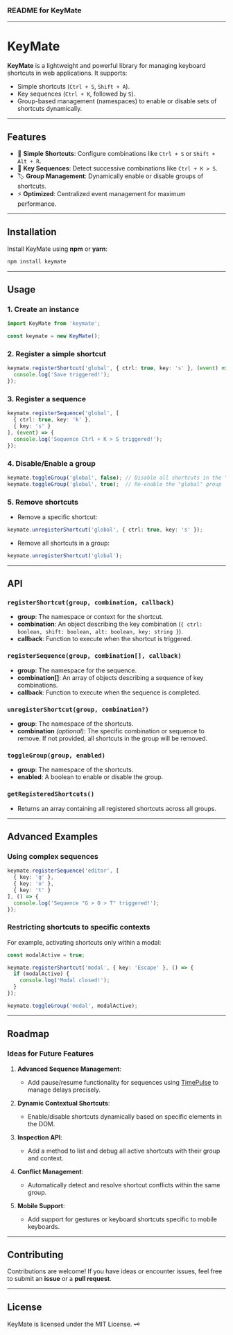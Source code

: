 ### **README for KeyMate**

---

# **KeyMate**

**KeyMate** is a lightweight and powerful library for managing keyboard shortcuts in web applications. It supports:
- Simple shortcuts (`Ctrl + S`, `Shift + A`).
- Key sequences (`Ctrl + K`, followed by `S`).
- Group-based management (namespaces) to enable or disable sets of shortcuts dynamically.

---

## **Features**

- 📜 **Simple Shortcuts**: Configure combinations like `Ctrl + S` or `Shift + Alt + R`.
- 🔗 **Key Sequences**: Detect successive combinations like `Ctrl + K > S`.
- 🏷 **Group Management**: Dynamically enable or disable groups of shortcuts.
- ⚡️ **Optimized**: Centralized event management for maximum performance.

---

## **Installation**

Install KeyMate using **npm** or **yarn**:

```bash
npm install keymate
```

---

## **Usage**

### **1. Create an instance**
```typescript
import KeyMate from 'keymate';

const keymate = new KeyMate();
```

### **2. Register a simple shortcut**
```typescript
keymate.registerShortcut('global', { ctrl: true, key: 's' }, (event) => {
  console.log('Save triggered!');
});
```

### **3. Register a sequence**
```typescript
keymate.registerSequence('global', [
  { ctrl: true, key: 'k' },
  { key: 's' }
], (event) => {
  console.log('Sequence Ctrl + K > S triggered!');
});
```

### **4. Disable/Enable a group**
```typescript
keymate.toggleGroup('global', false); // Disable all shortcuts in the "global" group
keymate.toggleGroup('global', true);  // Re-enable the "global" group
```

### **5. Remove shortcuts**
- Remove a specific shortcut:
```typescript
keymate.unregisterShortcut('global', { ctrl: true, key: 's' });
```

- Remove all shortcuts in a group:
```typescript
keymate.unregisterShortcut('global');
```

---

## **API**

### **`registerShortcut(group, combination, callback)`**
- **group**: The namespace or context for the shortcut.
- **combination**: An object describing the key combination (`{ ctrl: boolean, shift: boolean, alt: boolean, key: string }`).
- **callback**: Function to execute when the shortcut is triggered.

### **`registerSequence(group, combination[], callback)`**
- **group**: The namespace for the sequence.
- **combination[]**: An array of objects describing a sequence of key combinations.
- **callback**: Function to execute when the sequence is completed.

### **`unregisterShortcut(group, combination?)`**
- **group**: The namespace of the shortcuts.
- **combination** *(optional)*: The specific combination or sequence to remove. If not provided, all shortcuts in the group will be removed.

### **`toggleGroup(group, enabled)`**
- **group**: The namespace of the shortcuts.
- **enabled**: A boolean to enable or disable the group.

### **`getRegisteredShortcuts()`**
- Returns an array containing all registered shortcuts across all groups.

---

## **Advanced Examples**

### **Using complex sequences**
```typescript
keymate.registerSequence('editor', [
  { key: 'g' },
  { key: 'o' },
  { key: 't' }
], () => {
  console.log('Sequence "G > O > T" triggered!');
});
```

### **Restricting shortcuts to specific contexts**
For example, activating shortcuts only within a modal:

```typescript
const modalActive = true;

keymate.registerShortcut('modal', { key: 'Escape' }, () => {
  if (modalActive) {
    console.log('Modal closed!');
  }
});

keymate.toggleGroup('modal', modalActive);
```

---

## **Roadmap**

### **Ideas for Future Features**
1. **Advanced Sequence Management**:
   - Add pause/resume functionality for sequences using [TimePulse](https://github.com/thomastoledo/timepulse) to manage delays precisely.

2. **Dynamic Contextual Shortcuts**:
   - Enable/disable shortcuts dynamically based on specific elements in the DOM.

3. **Inspection API**:
   - Add a method to list and debug all active shortcuts with their group and context.

4. **Conflict Management**:
   - Automatically detect and resolve shortcut conflicts within the same group.

5. **Mobile Support**:
   - Add support for gestures or keyboard shortcuts specific to mobile keyboards.

---

## **Contributing**

Contributions are welcome! If you have ideas or encounter issues, feel free to submit an **issue** or a **pull request**.

---

## **License**

KeyMate is licensed under the MIT License. 🗝️